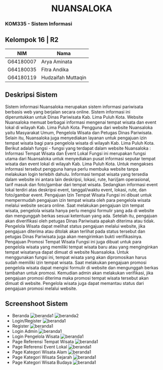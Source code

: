 # <div align="center">**NUANSALOKA**</div>
### KOM335 - Sistem Informasi

## Kelompok 16 | R2 
|NIM|Nama|
|---|---|
|G64180007|Arya Aminata|
|G64180035|Fitra Andika|
|G64180119|Hudzaifah Muttaqin|

## Deskripsi Sistem
Sistem informasi Nuansaloka merupakan sistem informasi pariwisata berbasis web yang berjalan secara online. Sistem informasi ini diperuntukkan untuk Dinas Pariwisata Kab. Lima Puluh Kota. Website Nuansaloka memuat berbagai informasi mengenai tempat wisata dan event lokal di wilayah Kab. Lima Puluh Kota. Pengguna dari website Nuansaloka yaitu Masyarakat Umum, Pengelola Wisata dan Petugas Dinas Pariwisata. Selain itu, Nuansaloka juga menyediakan layanan untuk pengajuan izin tempat wisata bagi para pengelola wisata di wilayah Kab. Lima Puluh Kota. Berikut adalah fungsi - fungsi yang terdapat dalam website Nuansaloka :
Informasi Tempat Wisata dan Event Lokal
	Fungsi ini merupakan fungsi utama dari Nuansaloka untuk menyediakan pusat informasi seputar tempat wisata dan event lokal di wilayah Kab. Lima Puluh Kota. Untuk mengakses informasi tersebut pengguna hanya perlu membuka website tanpa melakukan login terlebih dahulu. Informasi tempat wisata yang tersedia dalam website ini antara lain deskripsi, lokasi, rute, hari/jam operasional, tarif masuk dan foto/gambar dari tempat wisata. Sedangkan informasi event lokal terdiri atas deskripsi event, tanggal/waktu event, lokasi, rute, dan foto/gambar event.
Pengajuan Izin Tempat Wisata
Fungsi ini dibuat untuk mempermudah pengajuan izin tempat wisata oleh para pengelola wisata melalui website secara online. Saat melakukan pengajuan izin tempat wisata, pengelola wisata hanya perlu mengisi formulir yang ada di website dan mengunggah berkas sesuai ketentuan yang ada. Setelah itu, pengajuan akan diverifikasi oleh petugas Dinas Pariwisata apakah diterima atau tidak. Pengelola Wisata dapat melihat status pengajuan melalui website, jika pengajuan diterima atau ditolak akan terlihat pada status tersebut dan petugas Dinas Pariwisata juga akan mengirimkan bukti verifikasinya.
Pengajuan Promosi Tempat Wisata
Fungsi ini juga dibuat untuk para pengelola wisata yang memiliki tempat wisata baru atau yang menginginkan tempat wisatanya dapat dimuat di website Nuansaloka. Untuk menggunakan fungsi ini, tempat wisata yang akan dipromosikan harus sudah memiliki izin tempat wisata. Saat melakukan pengajuan promosi pengelola wisata dapat mengisi formulir di website dan mengunggah berkas tambahan untuk promosi. Kemudian admin akan melakukan verifikasi, jika pengajuan promosi diterima maka promosi tempat wisata tersebut akan dimuat di website. Pengelola wisata juga dapat memantau status dari pengajuan promosi melalui website.

## Screenshoot Sistem
 - Beranda
 ![beranda1](https://github.com/aryaaminata093/Projek_SI/blob/main/Image/beranda_1.png)
 ![beranda2](https://github.com/aryaaminata093/Projek_SI/blob/main/Image/beranda_2.png)
 - Login/Register
 ![beranda1](https://github.com/aryaaminata093/Projek_SI/blob/main/Image/loginregister.png)
 - Register
 ![beranda1](https://github.com/aryaaminata093/Projek_SI/blob/main/Image/register.png)
 - Login Admin
 ![beranda1](https://github.com/aryaaminata093/Projek_SI/blob/main/Image/admin.png)
 - Login Pengelola Wisata
 ![beranda1](https://github.com/aryaaminata093/Projek_SI/blob/main/Image/login_pengelola.png)
 - Page Referensi Tempat Wisata
 ![beranda1](https://github.com/aryaaminata093/Projek_SI/blob/main/Image/tempat_wisata.png)
 - Page Referensi Event Lokal
 ![beranda1](https://github.com/aryaaminata093/Projek_SI/blob/main/Image/event_lokal.png)
 - Page Kategori Wisata Alam
 ![beranda1](https://github.com/aryaaminata093/Projek_SI/blob/main/Image/wisata_alam.png)
 - Page Kategori Wisata Sejarah
 ![beranda1](https://github.com/aryaaminata093/Projek_SI/blob/main/Image/wisata_sejarah.png)
 - Page Kategori Wisata Budaya
 ![beranda1](https://github.com/aryaaminata093/Projek_SI/blob/main/Image/wisata_budaya.png)
